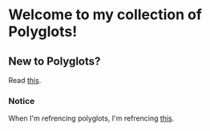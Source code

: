 # Welcome to my collection of Polyglots!

## New to Polyglots?
Read [this](/about-polyglots/).

### Notice
When I'm refrencing polyglots, I'm refrencing [this](/about-polyglots/).
